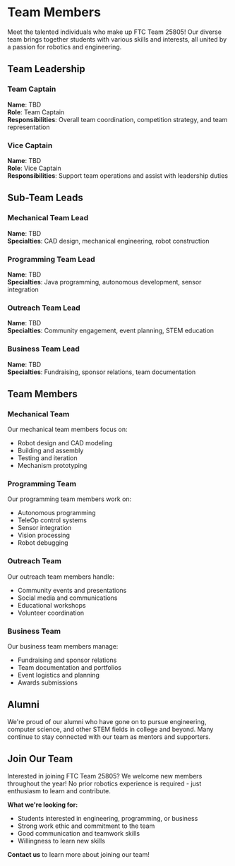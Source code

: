 # Team Members

Meet the talented individuals who make up FTC Team 25805! Our diverse team brings together students with various skills and interests, all united by a passion for robotics and engineering.

## Team Leadership

### Team Captain
**Name**: TBD  
**Role**: Team Captain  
**Responsibilities**: Overall team coordination, competition strategy, and team representation

### Vice Captain
**Name**: TBD  
**Role**: Vice Captain  
**Responsibilities**: Support team operations and assist with leadership duties

## Sub-Team Leads

### Mechanical Team Lead
**Name**: TBD  
**Specialties**: CAD design, mechanical engineering, robot construction

### Programming Team Lead
**Name**: TBD  
**Specialties**: Java programming, autonomous development, sensor integration

### Outreach Team Lead
**Name**: TBD  
**Specialties**: Community engagement, event planning, STEM education

### Business Team Lead
**Name**: TBD  
**Specialties**: Fundraising, sponsor relations, team documentation

## Team Members

### Mechanical Team
Our mechanical team members focus on:
- Robot design and CAD modeling
- Building and assembly
- Testing and iteration
- Mechanism prototyping

### Programming Team
Our programming team members work on:
- Autonomous programming
- TeleOp control systems
- Sensor integration
- Vision processing
- Robot debugging

### Outreach Team
Our outreach team members handle:
- Community events and presentations
- Social media and communications
- Educational workshops
- Volunteer coordination

### Business Team
Our business team members manage:
- Fundraising and sponsor relations
- Team documentation and portfolios
- Event logistics and planning
- Awards submissions

## Alumni

We're proud of our alumni who have gone on to pursue engineering, computer science, and other STEM fields in college and beyond. Many continue to stay connected with our team as mentors and supporters.

## Join Our Team

Interested in joining FTC Team 25805? We welcome new members throughout the year! No prior robotics experience is required - just enthusiasm to learn and contribute.

**What we're looking for:**
- Students interested in engineering, programming, or business
- Strong work ethic and commitment to the team
- Good communication and teamwork skills
- Willingness to learn new skills

**Contact us** to learn more about joining our team!